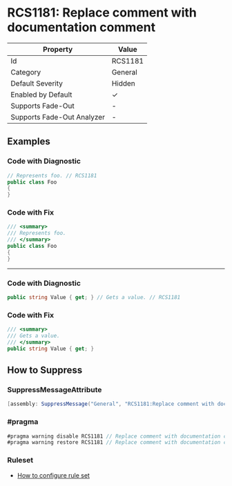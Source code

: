 # RCS1181: Replace comment with documentation comment

| Property                    | Value    |
| --------------------------- | -------- |
| Id                          | RCS1181  |
| Category                    | General  |
| Default Severity            | Hidden   |
| Enabled by Default          | &#x2713; |
| Supports Fade\-Out          | \-       |
| Supports Fade\-Out Analyzer | \-       |

## Examples

### Code with Diagnostic

```csharp
// Represents foo. // RCS1181
public class Foo
{
}
```

### Code with Fix

```csharp
/// <summary>
/// Represents foo.
/// </summary>
public class Foo
{
}
```

- - -

### Code with Diagnostic

```csharp
public string Value { get; } // Gets a value. // RCS1181
```

### Code with Fix

```csharp
/// <summary>
/// Gets a value.
/// </summary>
public string Value { get; }
```

## How to Suppress

### SuppressMessageAttribute

```csharp
[assembly: SuppressMessage("General", "RCS1181:Replace comment with documentation comment.", Justification = "<Pending>")]
```

### \#pragma

```csharp
#pragma warning disable RCS1181 // Replace comment with documentation comment.
#pragma warning restore RCS1181 // Replace comment with documentation comment.
```

### Ruleset

* [How to configure rule set](../HowToConfigureAnalyzers.md)
